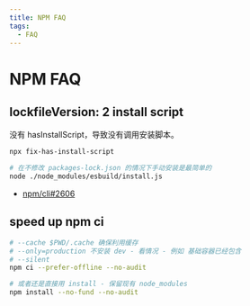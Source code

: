 ```yaml
---
title: NPM FAQ
tags:
  - FAQ
---
```


# NPM FAQ

## lockfileVersion: 2 install script

没有 hasInstallScript，导致没有调用安装脚本。

```bash
npx fix-has-install-script
```

```bash title="ESBuild"
# 在不修改 packages-lock.json 的情况下手动安装是最简单的
node ./node_modules/esbuild/install.js
```

- [npm/cli#2606](https://github.com/npm/cli/issues/2606)

## speed up npm ci

```bash
# --cache $PWD/.cache 确保利用缓存
# --only=production 不安装 dev - 看情况 - 例如 基础容器已经包含
# --silent
npm ci --prefer-offline --no-audit

# 或者还是直接用 install - 保留现有 node_modules
npm install --no-fund --no-audit
```
